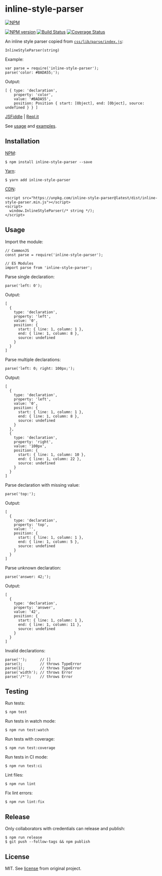 inline-style-parser
===================

[![NPM](https://nodei.co/npm/inline-style-parser.png)](https://nodei.co/npm/inline-style-parser/)

[![NPM version](https://img.shields.io/npm/v/inline-style-parser.svg)](https://www.npmjs.com/package/inline-style-parser) [![Build Status](https://travis-ci.org/remarkablemark/inline-style-parser.svg?branch=master)](https://travis-ci.org/remarkablemark/inline-style-parser) [![Coverage Status](https://coveralls.io/repos/github/remarkablemark/inline-style-parser/badge.svg?branch=master)](https://coveralls.io/github/remarkablemark/inline-style-parser?branch=master)

An inline style parser copied from [`css/lib/parse/index.js`](https://github.com/reworkcss/css/blob/v2.2.4/lib/parse/index.js):

    InlineStyleParser(string)

Example:

    var parse = require('inline-style-parser');
    parse('color: #BADA55;');

Output:

    [ { type: 'declaration',
        property: 'color',
        value: '#BADA55',
        position: Position { start: [Object], end: [Object], source: undefined } } ]

[JSFiddle](https://jsfiddle.net/remarkablemark/hcxbpwq8/) | [Repl.it](https://repl.it/@remarkablemark/inline-style-parser)

See [usage](#usage) and [examples](https://github.com/remarkablemark/inline-style-parser/tree/master/examples).

Installation
------------

[NPM](https://www.npmjs.com/package/inline-style-parser):

    $ npm install inline-style-parser --save

[Yarn](https://yarnpkg.com/package/inline-style-parser):

    $ yarn add inline-style-parser

[CDN](https://unpkg.com/inline-style-parser/):

    <script src="https://unpkg.com/inline-style-parser@latest/dist/inline-style-parser.min.js"></script>
    <script>
      window.InlineStyleParser(/* string */);
    </script>

Usage
-----

Import the module:

    // CommonJS
    const parse = require('inline-style-parser');

    // ES Modules
    import parse from 'inline-style-parser';

Parse single declaration:

    parse('left: 0');

Output:

    [
      {
        type: 'declaration',
        property: 'left',
        value: '0',
        position: {
          start: { line: 1, column: 1 },
          end: { line: 1, column: 8 },
          source: undefined
        }
      }
    ]

Parse multiple declarations:

    parse('left: 0; right: 100px;');

Output:

    [
      {
        type: 'declaration',
        property: 'left',
        value: '0',
        position: {
          start: { line: 1, column: 1 },
          end: { line: 1, column: 8 },
          source: undefined
        }
      },
      {
        type: 'declaration',
        property: 'right',
        value: '100px',
        position: {
          start: { line: 1, column: 10 },
          end: { line: 1, column: 22 },
          source: undefined
        }
      }
    ]

Parse declaration with missing value:

    parse('top:');

Output:

    [
      {
        type: 'declaration',
        property: 'top',
        value: '',
        position: {
          start: { line: 1, column: 1 },
          end: { line: 1, column: 5 },
          source: undefined
        }
      }
    ]

Parse unknown declaration:

    parse('answer: 42;');

Output:

    [
      {
        type: 'declaration',
        property: 'answer',
        value: '42',
        position: {
          start: { line: 1, column: 1 },
          end: { line: 1, column: 11 },
          source: undefined
        }
      }
    ]

Invalid declarations:

    parse('');      // []
    parse();        // throws TypeError
    parse(1);       // throws TypeError
    parse('width'); // throws Error
    parse('/*');    // throws Error

Testing
-------

Run tests:

    $ npm test

Run tests in watch mode:

    $ npm run test:watch

Run tests with coverage:

    $ npm run test:coverage

Run tests in CI mode:

    $ npm run test:ci

Lint files:

    $ npm run lint

Fix lint errors:

    $ npm run lint:fix

Release
-------

Only collaborators with credentials can release and publish:

    $ npm run release
    $ git push --follow-tags && npm publish

License
-------

MIT. See [license](https://github.com/reworkcss/css/blob/v2.2.4/LICENSE) from original project.
